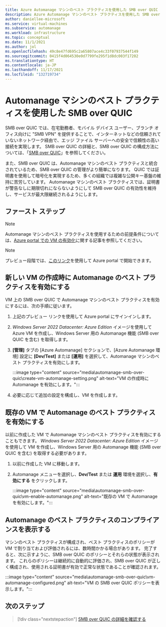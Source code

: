 ```yaml
---
title: Azure Automanage マシンのベスト プラクティスを使用した SMB over QUIC
description: Azure Automanage マシンのベスト プラクティスを使用した SMB over QUIC の管理の概要
author: daniellee-microsoft
ms.service: virtual-machines
ms.subservice: automanage
ms.workload: infrastructure
ms.topic: conceptual
ms.date: 11/1/2021
ms.author: jol
ms.openlocfilehash: 49c8e47fd695c2a65807ace4c33f07937544f149
ms.sourcegitcommit: 0415f4d064530e0d7799fe295f1d8dc003f17202
ms.translationtype: HT
ms.contentlocale: ja-JP
ms.lasthandoff: 11/17/2021
ms.locfileid: "132719734"
---
```

# <a name="smb-over-quic-with-automanage-machine-best-practices"></a>Automanage マシンのベスト プラクティスを使用した SMB over QUIC

SMB over QUIC では、在宅勤務者、モバイル デバイス ユーザー、ブランチ オフィス向けに "SMB VPN" を提供することで、インターネットなどの信頼されていないネットワーク経由で、エッジ ファイル サーバーへの安全で信頼性の高い接続を実現します。 SMB over QUIC の詳細と、SMB over QUIC の構成方法については、「[SMB over QUIC](/windows-server/storage/file-server/smb-over-quic)」を参照してください。

また、SMB over QUIC は、Automanage マシンのベスト プラクティスと統合されているため、SMB over QUIC の管理がより簡単になります。 QUIC では証明書を使用して暗号化を実現するため、多くの組織では複雑な公開キー基盤の維持に苦労しています。 Automanage マシンのベスト プラクティスでは、証明書が警告なしに期限切れにならないようにして SMB over QUIC の有効性を維持し、サービスが最大限継続されるようにします。

## <a name="how-to-get-started"></a>ファースト ステップ

> [!NOTE]
> Automanage マシンのベスト プラクティスを使用するための前提条件については、[Azure portal での VM の有効化](quick-create-virtual-machines-portal.md)に関する記事を参照してください。

> [!NOTE]
> プレビュー段階では、[このリンク](https://aka.ms/automanage-ws-portal-preview)を使用して Azure portal で開始できます。

## <a name="enable-automanage-best-practices-when-creating-a-new-vm"></a>新しい VM の作成時に Automanage のベスト プラクティスを有効にする

VM 上の SMB over QUIC で Automanage マシンのベスト プラクティスを有効にするには、次の手順に従います。

1. 上記のプレビュー リンクを使用して Azure portal にサインインします。

2. _Windows Server 2022 Datacenter: Azure Edition_ イメージを使用して Azure VM を作成し、Windows Server 用の Automanage 機能 (SMB over QUIC を含む) を取得します。

3. **[管理]** タブの [Azure Automanage] セクションで、[Azure Automanage 環境] 設定に **[Dev/Test]** または **[運用]** を選択して、Automanage マシンのベスト プラクティスを有効にします。

    :::image type="content" source="media\automanage-smb-over-quic\create-vm-automanage-setting.png" alt-text="VM の作成時に Automanage を有効にします。":::

4. 必要に応じて追加の設定を構成し、VM を作成します。

## <a name="enable-automanage-best-practices-on-existing-vms"></a>既存の VM で Automanage のベスト プラクティスを有効にする

以前に作成した VM で Automanage マシンのベスト プラクティスを有効にすることもできます。 _Windows Server 2022 Datacenter: Azure Edition_ イメージを使用して VM を作成し、Windows Server 用の Automanage 機能 (SMB over QUIC を含む) を取得する必要があります。

1. 以前に作成した VM に移動します。
2. Automanage メニューを選択し、**Dev/Test** または **運用** 環境を選択し、**有効にする** をクリックします。

    :::image type="content" source="media\automanage-smb-over-quic\vm-enable-automanage.png" alt-text="既存の VM で Automanage を有効にします。":::

## <a name="viewing-automanage-best-practice-compliance"></a>Automanage のベスト プラクティスのコンプライアンスを表示する

マシンのベスト プラクティスが構成され、ベスト プラクティスのポリシーが VM で割り当ておよび評価されるには、数時間かかる場合があります。 完了すると、次に示すように、SMB over QUIC のポリシーとそれらの状態が表示されます。 これらのポリシーは継続的に自動的に評価され、SMB over QUIC が正しく構成され、使用される証明書が有効で正常な状態であることが確認されます。

:::image type="content" source="media\automanage-smb-over-quic\vm-automanage-configured.png" alt-text="VM の SMB over QUIC ポリシーを表示します。":::

## <a name="next-steps"></a>次のステップ

> [!div class="nextstepaction"]
> [SMB over QUIC の詳細を確認する](/windows-server/storage/file-server/smb-over-quic)